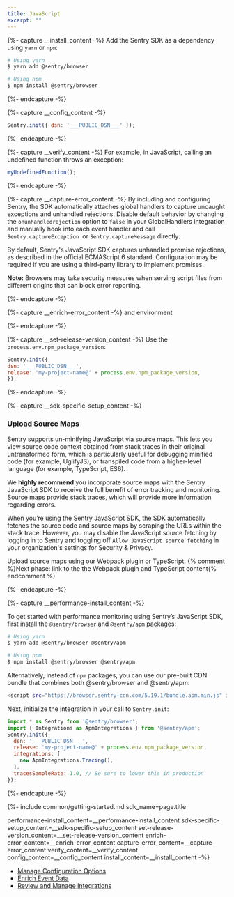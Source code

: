 ```yaml
---
title: JavaScript
excerpt: ""
---
```


{%- capture __install_content -%}
Add the Sentry SDK as a dependency using `yarn` or `npm`:

```bash
# Using yarn
$ yarn add @sentry/browser

# Using npm
$ npm install @sentry/browser
```
{%- endcapture -%}

{%- capture __config_content -%}

```javascript
Sentry.init({ dsn: '___PUBLIC_DSN___' });
```

{%- endcapture -%}

{%- capture __verify_content -%}
For example, in JavaScript, calling an undefined function throws an exception:

```js
myUndefinedFunction();
```

{%- endcapture -%}

{%- capture __capture-error_content -%}
By including and configuring Sentry, the SDK automatically attaches global handlers to capture uncaught exceptions and unhandled rejections. Disable default behavior by changing the `onunhandledrejection` option to `false` in your GlobalHandlers integration and manually hook into each event handler and call `Sentry.captureException`  or `Sentry.captureMessage` directly.

By default, Sentry's JavaScript SDK captures unhandled promise rejections, as described in the official ECMAScript 6 standard. Configuration may be required if you are using a third-party library to implement promises.

**Note:** Browsers may take security measures when serving script files from different origins that can block error reporting.

{%- endcapture -%}

{%- capture __enrich-error_content -%}
and environment

{%- endcapture -%}

{%- capture __set-release-version_content -%}
Use the `process.env.npm_package_version`:

```js
Sentry.init({ 
dsn: '___PUBLIC_DSN___',
release: 'my-project-name@' + process.env.npm_package_version,
});
```
{%- endcapture -%}

{%- capture __sdk-specific-setup_content -%}
### Upload Source Maps

Sentry supports un-minifying JavaScript via source maps. This lets you view source code context obtained from stack traces in their original untransformed form, which is particularly useful for debugging minified code (for example, UglifyJS), or transpiled code from a higher-level language (for example, TypeScript, ES6).

We **highly recommend** you incorporate source maps with the Sentry JavaScript SDK to receive the full benefit of error tracking and monitoring. Source maps provide stack traces, which will provide more information regarding errors.

When you’re using the Sentry JavaScript SDK, the SDK automatically fetches the source code and source maps by scraping the URLs within the stack trace. However, you may disable the JavaScript source fetching by logging in to Sentry and toggling off `Allow JavaScript source fetching` in your organization's settings for Security & Privacy.

Upload source maps using our Webpack plugin or TypeScript.
{% comment %}Next phase: link to the the Webpack plugin and TypeScript content{% endcomment %}

{%- endcapture -%}

{%- capture __performance-install_content -%}

To get started with performance monitoring using Sentry’s JavaScript SDK, first install the `@sentry/browser` and `@sentry/apm` packages:

```bash
# Using yarn
$ yarn add @sentry/browser @sentry/apm

# Using npm
$ npm install @sentry/browser @sentry/apm
```

Alternatively, instead of `npm` packages, you can use our pre-built CDN bundle that combines both @sentry/browser and @sentry/apm:

```bash
<script src="https://browser.sentry-cdn.com/5.19.1/bundle.apm.min.js" integrity="sha384-qcuJnBVywcOnVTsYC4W46ENmLFtgTt1rojscXpw6pgE6BDJ+MSj3AgdT897AgysN" crossorigin="anonymous"></script>
```

Next, initialize the integration in your call to `Sentry.init`:

```js
import * as Sentry from '@sentry/browser';
import { Integrations as ApmIntegrations } from '@sentry/apm';
Sentry.init({
  dsn: '___PUBLIC_DSN___',
  release: 'my-project-name@' + process.env.npm_package_version,
  integrations: [
    new ApmIntegrations.Tracing(),
  ],
  tracesSampleRate: 1.0, // Be sure to lower this in production
});
```

{%- endcapture -%}



{%- include common/getting-started.md 
sdk_name=page.title

performance-install_content=__performance-install_content
sdk-specific-setup_content=__sdk-specific-setup_content
set-release-version_content=__set-release-version_content
enrich-error_content=__enrich-error_content
capture-error_content=__capture-error_content
verify_content=__verify_content
config_content=__config_content 
install_content=__install_content 
 -%}
 
 - [Manage Configuration Options](/sdks/javascript/config/intro)
 - [Enrich Event Data](/sdks/javascript/errors/intro)
 - [Review and Manage Integrations](/sdks/javascript/integrations/intro)
